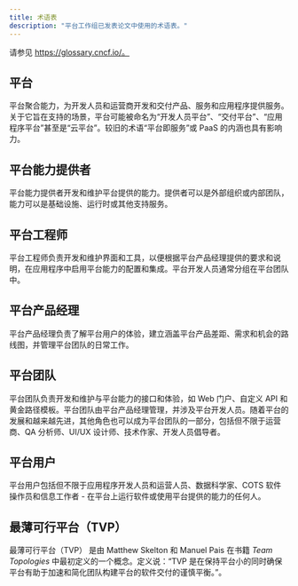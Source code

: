 ```yaml
---
title: 术语表
description: "平台工作组已发表论文中使用的术语表。"
---
```


请参见 https://glossary.cncf.io/。

## 平台

平台聚合能力，为开发人员和运营商开发和交付产品、服务和应用程序提供服务。关于它旨在支持的场景，平台可能被命名为“开发人员平台”、“交付平台”、“应用程序平台”甚至是“云平台”。较旧的术语“平台即服务”或 PaaS 的内涵也具有影响力。

## 平台能力提供者

平台能力提供者开发和维护平台提供的能力。提供者可以是外部组织或内部团队，能力可以是基础设施、运行时或其他支持服务。

## 平台工程师

平台工程师负责开发和维护界面和工具，以便根据平台产品经理提供的要求和说明，在应用程序中启用平台能力的配置和集成。平台开发人员通常分组在平台团队中。

## 平台产品经理

平台产品经理负责了解平台用户的体验，建立涵盖平台产品差距、需求和机会的路线图，并管理平台团队的日常工作。

## 平台团队

平台团队负责开发和维护与平台能力的接口和体验，如 Web 门户、自定义 API 和黄金路径模板。平台团队由平台产品经理管理，并涉及平台开发人员。随着平台的发展和越来越先进，其他角色也可以成为平台团队的一部分，包括但不限于运营商、QA 分析师、UI/UX 设计师、技术作家、开发人员倡导者。

## 平台用户

平台用户包括但不限于应用程序开发人员和运营人员、数据科学家、COTS 软件操作员和信息工作者 - 在平台上运行软件或使用平台提供的能力的任何人。

## 最薄可行平台（TVP）

最薄可行平台（TVP） 是由 Matthew Skelton 和 Manuel Pais 在书籍 *Team Topologies* 中最初定义的一个概念。定义说：“TVP 是在保持平台小的同时确保平台有助于加速和简化团队构建平台的软件交付的谨慎平衡。”。

